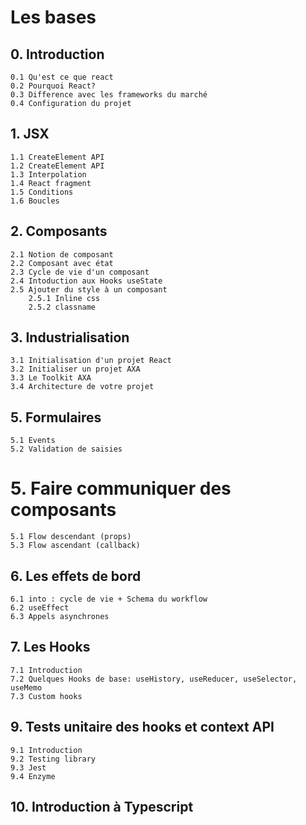 # Les bases

## 0. Introduction

    0.1 Qu'est ce que react
    0.2 Pourquoi React?
    0.3 Difference avec les frameworks du marché
    0.4 Configuration du projet

## 1. JSX

    1.1 CreateElement API
    1.2 CreateElement API
    1.3 Interpolation
    1.4 React fragment
    1.5 Conditions
    1.6 Boucles

## 2. Composants

    2.1 Notion de composant
    2.2 Composant avec état
    2.3 Cycle de vie d'un composant
    2.4 Intoduction aux Hooks useState
    2.5 Ajouter du style à un composant
        2.5.1 Inline css
        2.5.2 classname

## 3. Industrialisation

    3.1 Initialisation d'un projet React
    3.2 Initialiser un projet AXA
    3.3 Le Toolkit AXA
    3.4 Architecture de votre projet

## 5. Formulaires

    5.1 Events
    5.2 Validation de saisies

# 5. Faire communiquer des composants

    5.1 Flow descendant (props)
    5.3 Flow ascendant (callback)

## 6. Les effets de bord

    6.1 into : cycle de vie + Schema du workflow
    6.2 useEffect
    6.3 Appels asynchrones

## 7. Les Hooks

    7.1 Introduction
    7.2 Quelques Hooks de base: useHistory, useReducer, useSelector, useMemo
    7.3 Custom hooks

<!-- ## 4. Routing

    4.1 Introduire le fonctionnement de Routing
    4.2 Application: Routes, Route -->

<!-- ## 8. Global state Management

    8.1 Context API
    8.2 Redux -->

## 9. Tests unitaire des hooks et context API

    9.1 Introduction
    9.2 Testing library
    9.3 Jest
    9.4 Enzyme

## 10. Introduction à Typescript
